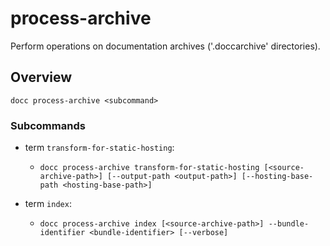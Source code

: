 # process-archive

Perform operations on documentation archives ('.doccarchive' directories).

## Overview

`docc process-archive <subcommand>`

### Subcommands

- term `transform-for-static-hosting`:
  - `docc process-archive transform-for-static-hosting [<source-archive-path>] [--output-path <output-path>] [--hosting-base-path <hosting-base-path>]`

- term `index`:
  - `docc process-archive index [<source-archive-path>] --bundle-identifier <bundle-identifier> [--verbose]`
